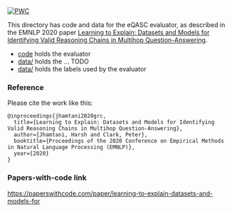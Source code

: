 [![PWC](https://img.shields.io/endpoint.svg?url=https://paperswithcode.com/badge/learning-to-explain-datasets-and-models-for/reasoning-chain-explanations-on-eqasc)](https://paperswithcode.com/sota/reasoning-chain-explanations-on-eqasc?p=learning-to-explain-datasets-and-models-for)

This directory has code and data for the eQASC evaluator, as described in the EMNLP 2020 paper [Learning to Explain: Datasets and Models for Identifying Valid Reasoning Chains in Multihop Question-Answering](https://www.semanticscholar.org/paper/Learning-to-Explain%3A-Datasets-and-Models-for-Valid-Jhamtani-Clark/ebaebfefec9d5c21a4559a1a038743bd437d2f01).

* [code](code/) holds the evaluator
* [data/](data/) holds the ... TODO
* [data/](data/) holds the labels used by the evaluator

### Reference

Please cite the work like this:

```
@inproceedings{jhamtani2020grc,
  title={Learning to Explain: Datasets and Models for Identifying Valid Reasoning Chains in Multihop Question-Answering},
  author={Jhamtani, Harsh and Clark, Peter},
  booktitle={Proceedings of the 2020 Conference on Empirical Methods in Natural Language Processing (EMNLP)},
  year={2020}
}
```

### Papers-with-code link

https://paperswithcode.com/paper/learning-to-explain-datasets-and-models-for 
